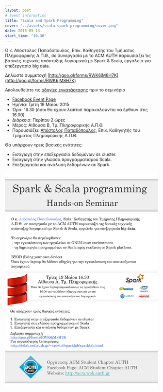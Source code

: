 ```yaml
---
layout: post
# Event information
title: "Scala and Spark Programming"
cover: "../assets/scala-spark-programming/cover.png"
date: 2015-05-13
start_time: "10.30"
---
```

Ο κ. Απόστολος Παπαδόπουλος, Επίκ. Καθηγητής του Τμήματος Πληροφορικής Α.Π.Θ., σε συνεργασία με το ACM AUTH παρουσιάζει τις βασικές τεχνικές ανάπτυξης λογισμικού με Spark & Scala, εργαλεία για επεξεργασία big data.

Δηλώστε συμμετοχή [http://goo.gl/forms/RWK6jM8H7K](http://goo.gl/forms/RWK6jM8H7K)

Ακολουθείστε τις [οδηγίες εγκατάστασης](delab.csd.auth.gr/~apostol/sparklab/sparklab.html) πριν το σεμινάριο 

* [Facebook Event Page](www.facebook.com/events/1468395780118874/)
* Ημ/νία: Τρίτη 19 Μαίου 2015
* Ώρα: 16.30 (όσοι θα έχουν λαπτοπ παρακαλούνται να έρθουν στις 16.00)
* Διάρκεια: Περίπου 2 ώρες
* Μέρος: Αίθουσα Β, Τμ. Πληροφορικής Α.Π.Θ.
* Παρουσιάζει: [Απόστολος Παπαδόπουλος](http://delab.csd.auth.gr/~apostol/index.html), Επίκ. Καθηγητής του Τμήματος Πληροφορικής Α.Π.Θ.

Θα υπάρχουν τρεις βασικές ενότητες:

* Εισαγωγή στην επεξεργασία δεδομένων σε cluster.
* Εισαγωγή στην γλώσσα προγραμματισμού Scala.
* Επεξεργασία και ανάλυση δεδομένων σε Spark.

<a href="../assets/scala-spark-programming/poster.png"><img class="poster center" src="../assets/scala-spark-programming/poster.png" alt="poster"/></a>
